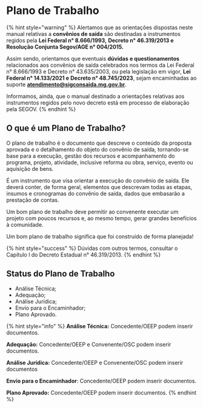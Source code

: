 # Plano de Trabalho

{% hint style="warning" %}
Alertamos que as orientações dispostas neste manual relativas a **convênios de saída** são destinadas a instrumentos regidos pela  **Lei Federal n° 8.666/1993,** **Decreto n° 46.319/2013 e Resolução Conjunta Segov/AGE n° 004/2015.**

Assim sendo, orientamos que eventuais **dúvidas** **e questionamentos** relacionados aos convênios de saída celebrados nos termos da Lei Federal n° 8.666/1993 e Decreto n° 43.635/2003, ou  pela legislação em vigor, **Lei Federal n° 14.133/2021 e** **Decreto n° 48.745/2023**, sejam encaminhadas ao suporte **atendimento@sigconsaida.mg.gov.br**. &#x20;

Informamos, ainda, que o manual destinado a orientações relativas aos instrumentos regidos pelo novo decreto está em processo de elaboração pela SEGOV.
{% endhint %}

## O que é um Plano de Trabalho?&#x20;

O plano de trabalho é o documento que descreve o conteúdo da proposta aprovada e o detalhamento do objeto do convênio de saída, tornando-se base para a execução, gestão dos recursos e acompanhamento do programa, projeto, atividade, inclusive reforma ou obra, serviço, evento ou aquisição de bens.&#x20;

É um instrumento que visa orientar a execução do convênio de saída. Ele deverá conter, de forma geral, elementos que descrevam todas as etapas, insumos e cronogramas do convênio de saída, dados que embasarão a prestação de contas.

Um bom plano de trabalho deve permitir ao convenente executar um projeto com poucos recursos e, ao mesmo tempo, gerar grandes benefícios à comunidade.&#x20;

Um bom plano de trabalho significa que foi construído de forma planejada!&#x20;

{% hint style="success" %}
Dúvidas com outros termos, consultar o Capítulo l do Decreto Estadual n° 46.319/2013.&#x20;
{% endhint %}

## Status do Plano de Trabalho

* Análise Técnica;
* Adequação;
* Análise Jurídica;
* Envio para o Encaminhador;
* Plano Aprovado.

{% hint style="info" %}
**Análise Técnica:** Concedente/OEEP podem inserir documentos.

**Adequação:** Concedente/OEEP e Convenente/OSC podem inserir documentos.&#x20;

**Análise Jurídica:** Concedente/OEEP e Convenente/OSC podem inserir documentos

**Envio para o Encaminhador**: Concedente/OEEP podem inserir documentos.

**Plano Aprovado:** Concedente/OEEP podem inserir documentos.
{% endhint %}
